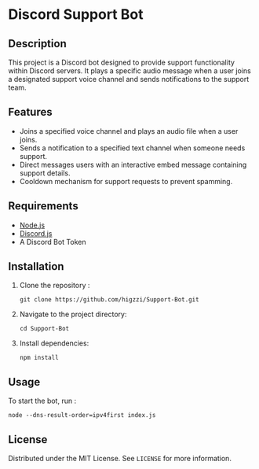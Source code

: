# Discord Support Bot

## Description
This project is a Discord bot designed to provide support functionality within Discord servers. It plays a specific audio message when a user joins a designated support voice channel and sends notifications to the support team.

## Features
- Joins a specified voice channel and plays an audio file when a user joins.
- Sends a notification to a specified text channel when someone needs support.
- Direct messages users with an interactive embed message containing support details.
- Cooldown mechanism for support requests to prevent spamming.

## Requirements
- [Node.js](https://nodejs.org/)
- [Discord.js](https://discord.js.org/#/)
- A Discord Bot Token

## Installation
1. Clone the repository :
   ```
   git clone https://github.com/higzzi/Support-Bot.git
   ```
2. Navigate to the project directory:
   ```
   cd Support-Bot
   ```
3. Install dependencies:
   ```
   npm install
   ```

## Usage
To start the bot, run :
```
node --dns-result-order=ipv4first index.js
```

## License
Distributed under the MIT License. See `LICENSE` for more information.




